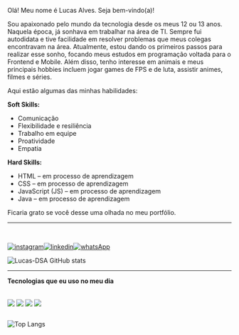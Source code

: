 
Olá! Meu nome é Lucas Alves. Seja bem-vindo(a)!

Sou apaixonado pelo mundo da tecnologia desde os meus 12 ou 13 anos. Naquela época, já sonhava em trabalhar na área de TI. Sempre fui autodidata e tive facilidade em resolver problemas que meus colegas encontravam na área. Atualmente, estou dando os primeiros passos para realizar esse sonho, focando meus estudos em programação voltada para o Frontend e Mobile. Além disso, tenho interesse em animais e meus principais hobbies incluem jogar games de FPS e de luta, assistir animes, filmes e séries.

Aqui estão algumas das minhas habilidades:

**Soft Skills:**
- Comunicação
- Flexibilidade e resiliência
- Trabalho em equipe
- Proatividade
- Empatia

**Hard Skills:**
- HTML – em processo de aprendizagem
- CSS – em processo de aprendizagem
- JavaScript (JS) – em processo de aprendizagem
- Java – em processo de aprendizagem

Ficaria grato se você desse uma olhada no meu portfólio. <hr><br>

[![instagram](https://img.shields.io/badge/Instagram-E4405F?style=for-the-badge&logo=instagram&logoColor=white)](https://www.instagram.com/lucas_alvespdq/)[![linkedin](https://img.shields.io/badge/LinkedIn-0077B5?style=for-the-badge&logo=linkedin&logoColor=white)](https://www.linkedin.com/in/lucas-pdq/)[![whatsApp](https://img.shields.io/badge/WhatsApp-25D366?style=for-the-badge&logo=whatsapp&logoColor=white)](https://wa.me/5511954239701)

![Lucas-DSA GitHub stats](https://github-readme-stats.vercel.app/api?username=Lucas-DSA&show_icons=true&theme=onedark)<hr/>

**Tecnologias que eu uso no meu dia**



<div style="display: inline_block"><br/> <img align="center" src="https://img.shields.io/badge/JavaScript-F7DF1E?style=for-the-badge&logo=javascript&logoColor=black"/>
<img align="center" src="https://img.shields.io/badge/HTML5-E34F26?style=for-the-badge&logo=html5&logoColor=white"/> <img align="center" src="https://img.shields.io/badge/CSS3-1572B6?style=for-the-badge&logo=css3&logoColor=white"/> <img align="center" src="https://img.shields.io/badge/Java-ED8B00?style=for-the-badge&logo=openjdk&logoColor=white"/>  <br>
</div><br>

![Top Langs](https://github-readme-stats.vercel.app/api/top-langs/?username=Lucas-DSA&layout=compact)
